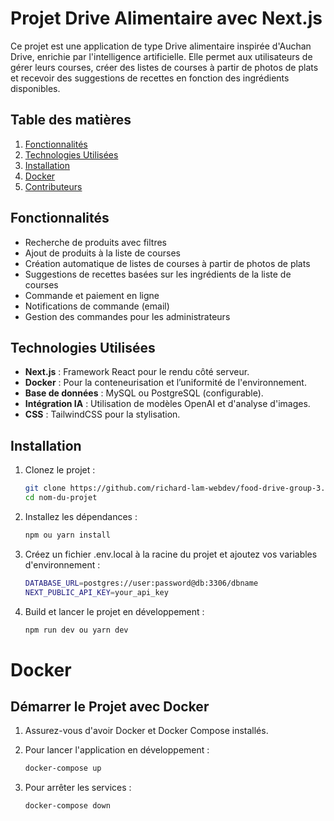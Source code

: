# Projet Drive Alimentaire avec Next.js

Ce projet est une application de type Drive alimentaire inspirée d'Auchan Drive, enrichie par l'intelligence artificielle. Elle permet aux utilisateurs de gérer leurs courses, créer des listes de courses à partir de photos de plats et recevoir des suggestions de recettes en fonction des ingrédients disponibles.

## Table des matières
1. [Fonctionnalités](#fonctionnalités)
2. [Technologies Utilisées](#technologies-utilisées)
3. [Installation](#installation)
4. [Docker](#docker)
5. [Contributeurs](#contributeurs)

## Fonctionnalités

- Recherche de produits avec filtres
- Ajout de produits à la liste de courses
- Création automatique de listes de courses à partir de photos de plats
- Suggestions de recettes basées sur les ingrédients de la liste de courses
- Commande et paiement en ligne
- Notifications de commande (email)
- Gestion des commandes pour les administrateurs

## Technologies Utilisées

- **Next.js** : Framework React pour le rendu côté serveur.
- **Docker** : Pour la conteneurisation et l’uniformité de l'environnement.
- **Base de données** : MySQL ou PostgreSQL (configurable).
- **Intégration IA** : Utilisation de modèles OpenAI et d'analyse d'images.
- **CSS** : TailwindCSS pour la stylisation.

## Installation

1. Clonez le projet :
   ```bash
   git clone https://github.com/richard-lam-webdev/food-drive-group-3.git
   cd nom-du-projet

2. Installez les dépendances :
   ```bash
   npm ou yarn install

3. Créez un fichier .env.local à la racine du projet et ajoutez vos variables d'environnement :
   ```bash
   DATABASE_URL=postgres://user:password@db:3306/dbname
   NEXT_PUBLIC_API_KEY=your_api_key

4. Build et lancer le projet en développement :
   ```bash
   npm run dev ou yarn dev

# Docker

## Démarrer le Projet avec Docker

1. Assurez-vous d'avoir Docker et Docker Compose installés.

2. Pour lancer l'application en développement :
   ```bash
   docker-compose up

3. Pour arrêter les services :
   ```bash
   docker-compose down